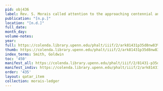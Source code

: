 ```yaml
---
pid: obj436
label: Rev. S. Morais called attention to the approaching centennial anniversary [...].
publication: "[n.p.]"
location: "[n.d.]"
full_date:
month_day:
volume-notes:
year:
full: https://colenda.library.upenn.edu/phalt/iiif/2/ark81431p35d8nw83%2FSHA256E-s8157828--46368d6b578e09a4c7c9195d317280f6fa2635ee4d9013626f8956b584083bd8.jpeg/full/3500,/0/default.jpg
thumb: https://colenda.library.upenn.edu/phalt/iiif/2/ark81431p35d8nw83%2FSHA256E-s8157828--46368d6b578e09a4c7c9195d317280f6fa2635ee4d9013626f8956b584083bd8.jpeg/full/!200,200/0/default.jpg
index_terms: Smith, Goldwin
toc: '450'
manifest_all: https://colenda.library.upenn.edu/phalt/iiif/2/81431-p35d8nw83/manifest
manifest_indiv: https://colenda.library.upenn.edu/phalt/iiif/2/ark81431p35d8nw83%2FSHA256E-s8157828--46368d6b578e09a4c7c9195d317280f6fa2635ee4d9013626f8956b584083bd8.jpeg
order: '435'
layout: qatar_item
collection: morais-ledger
---
```

